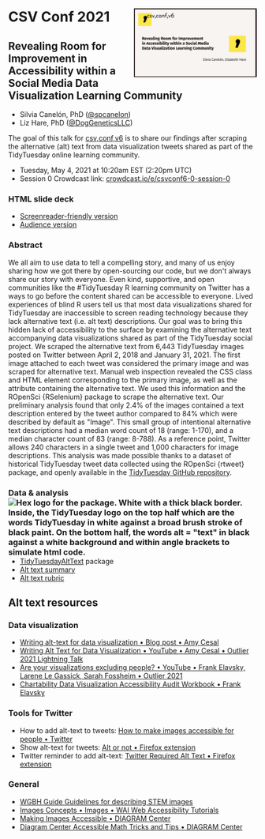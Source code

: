 # CSV Conf 2021 <a href='https://github.com/spcanelon/csvConf2021'><img src='coverImage.png' align="right" height="138.5" alt='Promotional image created by CSVConf featuring the title of the presentation "Revealing Room for Improvement in Accessibility within a Social Media Data Visualization Learning Community." It also shows the conference name (csv,conf,v6) in the top right next along with the comma CSV Conf logo, and presenter names on the bottom right'/></a>

<!-- badges: start -->
<!-- badges: end -->

## Revealing Room for Improvement in Accessibility within a Social Media Data Visualization Learning Community

* Silvia Canelón, PhD ([\@spcanelon](https://www.twitter.com/@spcanelon))
* Liz Hare, PhD ([\@DogGeneticsLLC](https://www.twitter.com/@DogGeneticsLLC))

The goal of this talk for [csv,conf,v6](https://csvconf.com/speakers/#silvia-canel%C3%B3n-elizabeth-hare) is to share our findings after scraping the alternative (alt) text from data visualization tweets shared as part of the TidyTuesday online learning community.

* Tuesday, May 4, 2021 at 10:20am EST (2:20pm UTC)
* Session 0 Crowdcast link: [crowdcast.io/e/csvconf6-0-session-0](https://www.crowdcast.io/e/csvconf6-0-session-0)

### HTML slide deck

* [Screenreader-friendly version](https://spcanelon.github.io/csvConf2021/slides/indexLH.html)
* [Audience version](https://spcanelon.github.io/csvConf2021/slides)

### Abstract

We all aim to use data to tell a compelling story, and many of us enjoy sharing how we got there by open-sourcing our code, but we don't always share our story with everyone. Even kind, supportive, and open communities like the #TidyTuesday R learning community on Twitter has a ways to go before the content shared can be accessible to everyone. Lived experiences of blind R users tell us that most data visualizations shared for TidyTuesday are inaccessible to screen reading technology because they lack alternative text (i.e. alt text) descriptions. Our goal was to bring this hidden lack of accessibility to the surface by examining the alternative text accompanying data visualizations shared as part of the TidyTuesday social project. We scraped the alternative text from 6,443 TidyTuesday images posted on Twitter between April 2, 2018 and January 31, 2021. The first image attached to each tweet was considered the primary image and was scraped for alternative text. Manual web inspection revealed the CSS class and HTML element corresponding to the primary image, as well as the attribute containing the alternative text. We used this information and the ROpenSci {RSelenium} package to scrape the alternative text. Our preliminary analysis found that only 2.4% of the images contained a text description entered by the tweet author compared to 84% which were described by default as "Image". This small group of intentional alternative text descriptions had a median word count of 18 (range: 1-170), and a median character count of 83 (range: 8-788). As a reference point, Twitter allows 240 characters in a single tweet and 1,000 characters for image descriptions. This analysis was made possible thanks to a dataset of historical TidyTuesday tweet data collected using the ROpenSci {rtweet} package, and openly available in the [TidyTuesday GitHub repository](https://github.com/rfordatascience/tidytuesday).

### Data & analysis <a href='https://github.com/spcanelon/TidyTuesdayAltText#tidytuesdayalttext-'><img src='https://raw.githubusercontent.com/spcanelon/TidyTuesdayAltText/main/man/figures/ttat_hex.png?token=AL4Z36PWXNE5E73MVZQKXA3ATCZWA' align="right" height="120" alt='Hex logo for the package. White with a thick black border. Inside, the TidyTuesday logo on the top half which are the words TidyTuesday in white against a broad brush stroke of black paint. On the bottom half, the words alt = "text" in black against a white background and within angle brackets to simulate html code.'/></a>

- [TidyTuesdayAltText](https://www.github.com/spcanelon/TidyTuesdayAltText) package 
- [Alt text summary]()
- [Alt text rubric]()

## Alt text resources

### Data visualization

*	[Writing alt-text for data visualization • Blog post • Amy Cesal](https://medium.com/nightingale/writing-alt-text-for-data-visualization-2a218ef43f81)
* [Writing Alt Text for Data Visualization • YouTube • Amy Cesal • Outlier 2021 Lightning Talk](https://www.youtube.com/watch?v=nBcR95S0F0o)
* [Are your visualizations excluding people? • YouTube • Frank Elavsky, Larene Le Gassick, Sarah Fossheim • Outlier 2021](https://www.youtube.com/watch?v=SWB-KLXN-Ok&list=PLAm5TIX-yz7IkKOUcStM_vl8AD0S9v0co&index=10)
* [Chartability Data Visualization Accessibility Audit Workbook • Frank Elavsky](https://chartability.fizz.studio/)

### Tools for Twitter

* How to add alt-text to tweets: [How to make images accessible for people • Twitter](https://help.twitter.com/en/using-twitter/picture-descriptions)
* Show alt-text for tweets: [Alt or not • Firefox extension](https://addons.mozilla.org/en-US/firefox/addon/alt-or-not/)
* Twitter reminder to add alt-text: [Twitter Required Alt Text • Firefox extension](https://addons.mozilla.org/en-GB/firefox/addon/twitter-required-alt-text/)

### General

* [WGBH Guide Guidelines for describing STEM images](https://www.wgbh.org/foundation/ncam/guidelines/guidelines-for-describing-stem-images)
* [Images Concepts • Images • WAI Web Accessibility Tutorials](https://www.w3.org/WAI/tutorials/images/)
*	[Making Images Accessible • DIAGRAM Center](http://diagramcenter.org/making-images-accessible.html)
*	[Diagram Center Accessible Math Tricks and Tips • DIAGRAM Center](http://diagramcenter.org/accessible-math-tools-tips-and-training.html#training)
